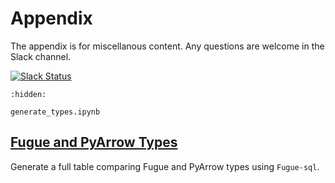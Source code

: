 # Appendix

The appendix is for miscellanous content. Any questions are welcome in the Slack channel.

[![Slack Status](https://img.shields.io/badge/slack-join_chat-white.svg?logo=slack&style=social)](https://join.slack.com/t/fugue-project/shared_invite/zt-jl0pcahu-KdlSOgi~fP50TZWmNxdWYQ)


```{toctree}
:hidden:

generate_types.ipynb
```

## [Fugue and PyArrow Types](generate_types.ipynb)
Generate a full table comparing Fugue and PyArrow types using `Fugue-sql`. 
